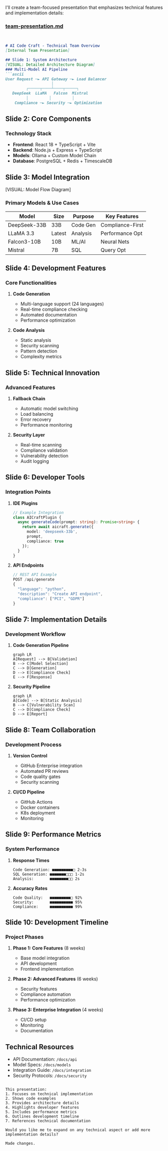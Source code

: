 I'll create a team-focused presentation that emphasizes technical features and implementation details:

### [team-presentation.md](vscode-remote://ssh-remote/home/mohan/aiproject/visaaicodecraft/project-2/presentations/team-presentation.md)

```markdown


# AI Code Craft - Technical Team Overview
[Internal Team Presentation]

## Slide 1: System Architecture
[VISUAL: Detailed Architecture Diagram]
### Multi-Model AI Pipeline
```ascii
User Request ─► API Gateway ─► Load Balancer
                    │
         ┌─────┬────┴────┬─────┐
   DeepSeek  LLaMA   Falcon  Mistral
         │         │         │
    Compliance ─► Security ─► Optimization
```

## Slide 2: Core Components
### Technology Stack
- **Frontend**: React 18 + TypeScript + Vite
- **Backend**: Node.js + Express + TypeScript
- **Models**: Ollama + Custom Model Chain
- **Database**: PostgreSQL + Redis + TimescaleDB

## Slide 3: Model Integration
[VISUAL: Model Flow Diagram]
### Primary Models & Use Cases
| Model | Size | Purpose | Key Features |
|-------|------|---------|--------------|
| DeepSeek-33B | 33B | Code Gen | Compliance-First |
| LLaMA 3.3 | Latest | Analysis | Performance Opt |
| Falcon3-10B | 10B | ML/AI | Neural Nets |
| Mistral | 7B | SQL | Query Opt |

## Slide 4: Development Features
### Core Functionalities
1. **Code Generation**
   - Multi-language support (24 languages)
   - Real-time compliance checking
   - Automated documentation
   - Performance optimization

2. **Code Analysis**
   - Static analysis
   - Security scanning
   - Pattern detection
   - Complexity metrics

## Slide 5: Technical Innovation
### Advanced Features
1. **Fallback Chain**
   - Automatic model switching
   - Load balancing
   - Error recovery
   - Performance monitoring

2. **Security Layer**
   - Real-time scanning
   - Compliance validation
   - Vulnerability detection
   - Audit logging

## Slide 6: Developer Tools
### Integration Points
1. **IDE Plugins**
   ```typescript
   // Example Integration
   class AICraftPlugin {
     async generateCode(prompt: string): Promise<string> {
       return await aicraft.generate({
         model: 'deepseek-33b',
         prompt,
         compliance: true
       });
     }
   }
   ```

2. **API Endpoints**
   ```typescript
   // REST API Example
   POST /api/generate
   {
     "language": "python",
     "description": "Create API endpoint",
     "compliance": ["PCI", "GDPR"]
   }
   ```

## Slide 7: Implementation Details
### Development Workflow
1. **Code Generation Pipeline**
   ```mermaid
   graph LR
   A[Request] --> B[Validation]
   B --> C[Model Selection]
   C --> D[Generation]
   D --> E[Compliance Check]
   E --> F[Response]
   ```

2. **Security Pipeline**
   ```mermaid
   graph LR
   A[Code] --> B[Static Analysis]
   B --> C[Vulnerability Scan]
   C --> D[Compliance Check]
   D --> E[Report]
   ```

## Slide 8: Team Collaboration
### Development Process
1. **Version Control**
   - GitHub Enterprise integration
   - Automated PR reviews
   - Code quality gates
   - Security scanning

2. **CI/CD Pipeline**
   - GitHub Actions
   - Docker containers
   - K8s deployment
   - Monitoring

## Slide 9: Performance Metrics
### System Performance
1. **Response Times**
   ```
   Code Generation: ■■■■■■■■■□ 2-3s
   SQL Generation: ■■■■■■■□□□ 1-2s
   Analysis:       ■■■■■■■■□□ 2s
   ```

2. **Accuracy Rates**
   ```
   Code Quality:   ■■■■■■■■■□ 92%
   Security:       ■■■■■■■■■■ 95%
   Compliance:     ■■■■■■■■■■ 99%
   ```

## Slide 10: Development Timeline
### Project Phases
1. **Phase 1: Core Features** (8 weeks)
   - Base model integration
   - API development
   - Frontend implementation

2. **Phase 2: Advanced Features** (6 weeks)
   - Security features
   - Compliance automation
   - Performance optimization

3. **Phase 3: Enterprise Integration** (4 weeks)
   - CI/CD setup
   - Monitoring
   - Documentation

## Technical Resources
- API Documentation: `/docs/api`
- Model Specs: `/docs/models`
- Integration Guide: `/docs/integration`
- Security Protocols: `/docs/security`
```

This presentation:
1. Focuses on technical implementation
2. Shows code examples
3. Provides architecture details
4. Highlights developer features
5. Includes performance metrics
6. Outlines development timeline
7. References technical documentation

Would you like me to expand on any technical aspect or add more implementation details?

Made changes.